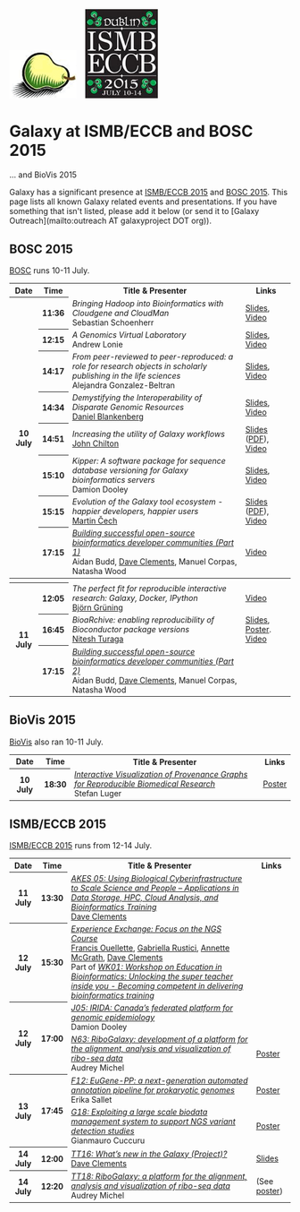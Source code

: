 <div class='center'>
<a href='http://www.open-bio.org/wiki/BOSC_2015'><img src="/src/images/logos/BOSC_logo.png" alt="BOSC 2015" width="120" /></a>&nbsp;&nbsp;&nbsp;
<a href='http://www.iscb.org/ismbeccb2015'><img src="/src/images/logos/ISMB-ECCB_2015_Logo.jpg" alt="ISMB ECCB 2015" width="130" /></a>

# Galaxy at ISMB/ECCB and BOSC 2015

... and BioVis 2015
</div>

Galaxy has a significant presence at [ISMB/ECCB 2015](http://www.iscb.org/ismbeccb2015) and [BOSC 2015](http://www.open-bio.org/wiki/BOSC_2015). This page lists all known Galaxy related events and presentations. If you have something that isn't listed, please add it below (or send it to [Galaxy Outreach](mailto:outreach AT galaxyproject DOT org)).

## BOSC 2015

[BOSC](http://www.open-bio.org/wiki/BOSC_2015) runs 10-11 July.

<table>
  <tr class="th" >
    <th> Date </th>
    <th> Time </th>
    <th> Title & Presenter </th>
    <th> Links </th>
  </tr>
  <tr>
    <th rowspan=8> 10 July </th>
    <th> 11:36 </th>
    <td> <em>Bringing Hadoop into Bioinformatics with Cloudgene and CloudMan</em> <div class='indent'> Sebastian Schoenherr </div> </td>
    <td> <a href='http://f1000research.com/slides/4-300'>Slides</a>, <a href='http://youtu.be/Eu4AHr3Rg98'>Video</a> </td>
  </tr>
  <tr>
    <th> 12:15 </th>
    <td> <em>A Genomics Virtual Laboratory</em> <div class='indent'>Andrew Lonie</div> </td>
    <td> <a href='http://f1000research.com/slides/4-374'>Slides</a>, <a href='http://youtu.be/ktotH6a_sSo'>Video</a> </td>
  </tr>
  <tr>
    <th> 14:17 </th>
    <td> <em>From peer-reviewed to peer-reproduced: a role for research objects in scholarly publishing in the life sciences</em> <div class='indent'>Alejandra Gonzalez-Beltran</div> </td>
    <td> <a href='http://www.slideshare.net/agbeltran/from-peerreviewed-to-peerreproduced-a-role-for-research-objects-in-scholarly-publishing-in-the-life-sciences'>Slides</a>, <a href='https://www.youtube.com/watch?v=brZQZrneuD0&feature=youtu.be'>Video</a> </td>
  </tr>
  <tr>
    <th> 14:34 </th>
    <td> <em>Demystifying the Interoperability of Disparate Genomic Resources</em> <div class='indent'><a href='/src/people/dan/index.md'>Daniel Blankenberg</a></div> </td>
    <td> <a href='http://f1000research.com/slides/4-372'>Slides</a>, <a href='http://youtu.be/PbVqVlNtFOo'>Video</a> </td>
  </tr>
  <tr>
    <th> 14:51 </th>
    <td> <em>Increasing the utility of Galaxy workflows</em> <div class='indent'><a href='/src/people/john-chilton/index.md'>John Chilton</a></div> </td>
    <td> <a href='http://bit.ly/bosc2015workflows'>Slides</a> (<a href='PLACEHOLDER_ATTACHMENT_URL/src/documents/presentations/2015_BOSC_Chilton_workflows.pdf'>PDF</a>), <a href='http://youtu.be/4ETL81P6p_g'>Video</a> </td>
  </tr>
  <tr>
    <th> 15:10 </th>
    <td> <em>Kipper: A software package for sequence database versioning for Galaxy bioinformatics servers</em> <div class='indent'>Damion Dooley</div> </td>
    <td> <a href='http://f1000research.com/slides/4-496'>Slides</a>, <a href='http://youtu.be/d4hh2OtpX5E'>Video</a> </td>
  </tr>
  <tr>
    <th> 15:15 </th>
    <td> <em>Evolution of the Galaxy tool ecosystem - happier developers, happier users</em> <div class='indent'> <a href='/src/people/marten/index.md'>Martin Čech</a></div> </td>
    <td> <a href='https://docs.google.com/presentation/d/1jWOGAKIMTe2kszd63tEGLZ-vKUTlm9-9wTzqqGfewEg/edit#slide=id.gb506b3749_0_0'>Slides</a> (<a href='PLACEHOLDER_ATTACHMENT_URL/src/documents/presentations/2015_BOSC_Cech.pdf'>PDF</a>), <a href='http://youtu.be/APYzQWg0nrs'>Video</a> </td>
  </tr>
  <tr>
    <th> 17:15 </th>
    <td> <em><a href='http://www.hub-hub.de/wiki/index.php?title=BOSC2015Unconf'>Building successful open-source bioinformatics developer communities (Part 1)</a></em> <div class='indent'>Aidan Budd, <a href='/src/people/dave-clements/index.md'>Dave Clements</a>, Manuel Corpas, Natasha Wood</div> </td>
    <td> <a href='http://youtu.be/u5O1eG0GDnE'>Video</a> </td>
  </tr>
  <tr>
    <th colspan=4> </th>
  </tr>
  <tr>
    <th rowspan=3> 11 July </th>
    <th> 12:05 </th>
    <td> <em>The perfect fit for reproducible interactive research: Galaxy, Docker, IPython</em> <div class='indent'><a href='/src/people/bjoern-gruening/index.md'>Björn Grüning</a> </td>
    <td> <a href='http://youtu.be/S2DKQRcHY4s'>Video</a> </td>
  </tr>
  <tr>
    <th> 16:45 </th>
    <td> <em>BioaRchive: enabling reproducibility of Bioconductor package versions</em> <div class='indent'><a href='/src/people/nitesh-turaga/index.md'>Nitesh Turaga</a></div> </td>
    <td> <a href='http://f1000research.com/slides/4-369'>Slides</a>, <a href='http://f1000research.com/posters/4-370'>Poster</a>. <a href='https://youtu.be/SVSLcl0JVhI'>Video</a> </td>
  </tr>
  <tr>
    <th> 17:15 </th>
    <td> <em><a href='http://www.hub-hub.de/wiki/index.php?title=BOSC2015Unconf'>Building successful open-source bioinformatics developer communities (Part 2)</a></em> <div class='indent'>Aidan Budd, <a href='/src/people/dave-clements/index.md'>Dave Clements</a>, Manuel Corpas, Natasha Wood</div> </td>
    <td> </td>
  </tr>
</table>


## BioVis 2015

[BioVis](http://www.biovis.net/year/2015/about) also ran 10-11 July.

<table>
  <tr class="th" >
    <th> Date </th>
    <th> Time </th>
    <th> Title & Presenter </th>
    <th> Links </th>
  </tr>
  <tr>
    <th rowspan=8> 10 July </th>
    <th> 18:30 </th>
    <td> <em><a href='http://www.biovis.net/year/2015/papers/interactive-visualization-provenance-graphs-reproducible-biomedical-research'>Interactive Visualization of Provenance Graphs for Reproducible Biomedical Research</a></em>  <div class='indent'> Stefan Luger </div> </td>
    <td> <a href='http://gehlenborg.com/wp-content/uploads/refinery_poster_biovis-2015.pdf'>Poster</a> </td>
  </tr>
</table>



## ISMB/ECCB 2015

[ISMB/ECCB 2015](http://www.iscb.org/ismbeccb2015) runs from 12-14 July.

<table>
  <tr class="th" >
    <th> Date </th>
    <th> Time </th>
    <th> Title & Presenter </th>
    <th> Links </th>
  </tr>
  <tr>
    <th> 11 July </th>
    <th> 13:30 </th>
    <td> <em><a href='http://www.iscb.org/ismbeccb2015-program/ismbeccb2015-akes#akes5'>AKES 05: Using Biological Cyberinfrastructure to Scale Science and People – Applications in Data Storage, HPC, Cloud Analysis, and Bioinformatics Training</a></em> <div class='indent'> <a href='/src/people/dave-clements/index.md'>Dave Clements</a> </div> </td>
    <td> </td>
  </tr>
  <tr>
    <th> 12 July </th>
    <th> 15:30 </th>
    <td> <em><a href='http://www.iscb.org/cms_addon/conferences/ismbeccb2015/workshops.php#part4'>Experience Exchange: Focus on the NGS Course</a></em> <div class='indent'> <a href='http://bioinformatics.ca/person/cbw-experts/francis-ouellette'>Francis Ouellette</a>, <a href='https://www.linkedin.com/pub/gabriella-rustici/1/494/3aa'>Gabriella Rustici</a>, <a href='https://www.linkedin.com/pub/annette-mcgrath/b/884/473'>Annette McGrath</a>, <a href='/src/people/dave-clements/index.md'>Dave Clements</a> <br /> Part of <em><a href='http://www.iscb.org/cms_addon/conferences/ismbeccb2015/workshops.php#WK01'>WK01:  Workshop on Education in Bioinformatics: Unlocking the super teacher inside you - Becoming competent in delivering bioinformatics training</a></em></div> </td>
    <td> </td>
  </tr>
  <tr>
    <th rowspan=2> 12 July </th>
    <th rowspan=2> 17:00 </th>
    <td> <em><a href='https://www.iscb.org/cms_addon/conferences/ismbeccb2015/posterlist.php?cat=J#J05'>J05: IRIDA: Canada’s federated platform for genomic epidemiology</a></em> <div class='indent'>Damion Dooley</div> </td>
    <td> </td>
  </tr>
  <tr>
    <td> <em><a href='https://www.iscb.org/cms_addon/conferences/ismbeccb2015/posterlist.php?cat=N#N63'>N63: RiboGalaxy: development of a platform for the alignment, analysis and visualization of ribo-seq data</a></em> <div class='indent'>Audrey Michel</div> </td>
    <td> <a href='PLACEHOLDER_ATTACHMENT_URL/src/documents/posters/2015_ISMB_RiboGalaxy.pdf'>Poster</a> </td>
  </tr>
  <tr>
    <th rowspan=2> 13 July </th>
    <th rowspan=2> 17:45 </th>
    <td> <em><a href='https://www.iscb.org/cms_addon/conferences/ismbeccb2015/posterlist.php?cat=F#F12'>F12: EuGene-PP: a next-generation automated annotation pipeline for prokaryotic genomes</a></em> <div class='indent'>Erika Sallet</div> </td>
    <td> <a href='http://f1000research.com/posters/4-305'>Poster</a> </td>
  </tr>
  <tr>
    <td> <em><a href='https://www.iscb.org/cms_addon/conferences/ismbeccb2015/posterlist.php?cat=G#G18'>G18: Exploiting a large scale biodata management system to support NGS variant detection studies</a></em> <div class='indent'>Gianmauro Cuccuru</div> </td>
    <td> <a href='http://f1000research.com/posters/4-514'>Poster</a> </td>
  </tr>
  <tr>
    <th> 14 July </th>
    <th> 12:00 </th>
    <td> <em><a href='http://www.iscb.org/cms_addon/conferences/ismbeccb2015/technologytrack.php'>TT16: What’s new in the Galaxy (Project)?</a></em> <div class='indent'> <a href='/src/people/dave-clements/index.md'>Dave Clements</a> </div> </td>
    <td> <a href='PLACEHOLDER_ATTACHMENT_URL/src/documents/presentations/2015_ISMB_Galaxy_Update_Clements.pdf'>Slides</a> </td>
  </tr>
  <tr>
    <th> 14 July </th>
    <th> 12:20 </th>
    <td> <em><a href='http://www.iscb.org/cms_addon/conferences/ismbeccb2015/technologytrack.php'>TT18: RiboGalaxy: a platform for the alignment, analysis and visualization of ribo-seq data</a></em> <div class='indent'>Audrey Michel </div> </td>
    <td> (See <a href='PLACEHOLDER_ATTACHMENT_URL/src/documents/posters/2015_ISMB_RiboGalaxy.pdf'>poster</a>) </td>
  </tr>
</table>

<br />
